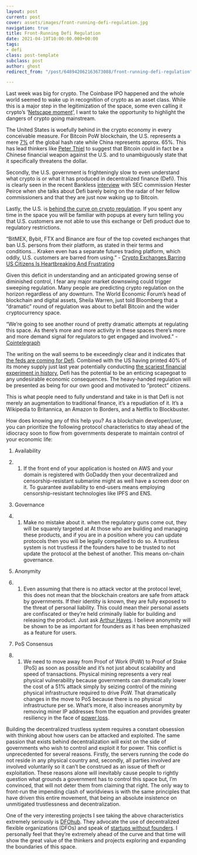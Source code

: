 ```yaml
---
layout: post
current: post
cover: assets/images/front-running-defi-regulation.jpg
navigation: true
title: Front-Running Defi Regulation
date: 2021-04-19T10:00:00.000+00:00
tags:
- defi
class: post-template
subclass: post
author: ghost
redirect_from: "/post/648942062163673088/front-running-defi-regulation"

---
```

Last week was big for crypto. The Coinbase IPO happened and the whole world seemed to wake up in recognition of crypto as an asset class. While this is a major step in the legitimization of the space, some even calling it crypto’s ’[Netscape moment](https://href.li/?https://cointelegraph.com/news/coinbase-listing-is-crypto-s-netscape-moment-says-mike-novogratz)’, I want to take the opportunity to highlight the dangers of crypto going mainstream.

The United States is woefully behind in the crypto economy in every conceivable measure. For Bitcoin PoW blockchain, the U.S. represents a mere [7%](https://href.li/?https://www.statista.com/statistics/1200477/bitcoin-mining-by-country/) of the global hash rate while China represents approx. 65%. This has lead thinkers like [Peter Thiel](https://href.li/?https://www.bloomberg.com/news/articles/2021-04-07/peter-thiel-calls-bitcoin-a-chinese-financial-weapon-at-virtual-roundtable) to suggest that Bitcoin could in fact be a Chinese financial weapon against the U.S. and to unambiguously state that it specifically threatens the dollar.

Secondly, the U.S. government is frighteningly slow to even understand what crypto is or what it has produced in decentralized finance (Defi). This is clearly seen in the recent Bankless [interview](https://href.li/?https://www.youtube.com/watch?v=gd84ALWwpRQ&ab_channel=Bankless) with SEC commission Hester Peirce when she talks about Defi barely being on the radar of her fellow commissioners and that they are just now waking up to Bitcoin.

Lastly, the U.S. is [behind the curve on crypto regulation](https://href.li/?https://www.marketwatch.com/story/u-s-is-behind-the-curve-on-crypto-regulations-says-sec-commissioner-peirce-11617824160). If you spent any time in the space you will be familiar with popups at every turn telling you that U.S. customers are not able to use this exchange or Defi product due to regulatory restrictions.

“BitMEX, Bybit, FTX and Binance are four of the top coveted exchanges that ban U.S. persons from their platform, as stated in their terms and conditions… Kraken even has a separate futures trading platform, which oddly, U.S. customers are barred from using.” - [Crypto Exchanges Barring US Citizens Is Heartbreaking And Frustrating](https://href.li/?https://www.forbes.com/sites/benjaminpirus/2020/09/30/crypto-exchanges-barring-us-citizens-is-heartbreaking-and-frustrating/?sh=41b452ef7c97)

Given this deficit in understanding and an anticipated growing sense of diminished control, I fear any major market downswing could trigger sweeping regulation. Many people are predicting crypto regulation on the horizon regardless of any downturn. The World Economic Forum’s head of blockchain and digital assets, Sheila Warren, just told Bloomberg that a “dramatic” round of regulation was about to befall Bitcoin and the wider cryptocurrency space.

“We’re going to see another round of pretty dramatic attempts at regulating this space. As there’s more and more activity in these spaces there’s more and more demand signal for regulators to get engaged and involved.” - [Cointelegraph](https://href.li/?https://cointelegraph.com/news/there-will-be-drama-warns-wef-expert-on-bitcoin-regulation)

The writing on the wall seems to be exceedingly clear and it indicates that [the feds are coming for Defi](https://href.li/?https://modernconsensus.com/regulation/the-feds-are-coming-for-defi/). Combined with the US having printed 40% of its money supply just last year potentially conducting [the scariest financial experiment in history](https://href.li/?https://www.youtube.com/watch?v=dPW1tbMOAA4&ab_channel=MHFIN), Defi has the potential to be an enticing scapegoat to any undesirable economic consequences. The heavy-handed regulation will be presented as being for our own good and motivated to “protect” citizens.

This is what people need to fully understand and take in is that Defi is not merely an augmentation to traditional finance, it’s a repudiation of it. It’s a Wikipedia to Britannica, an Amazon to Borders, and a Netflix to Blockbuster.

How does knowing any of this help you? As a blockchain developer/user, you can prioritize the following protocol characteristics to stay ahead of the idiocracy soon to flow from governments desperate to maintain control of your economic life:

1. Availability

2. 1. If the front end of your application is hosted on AWS and your domain is registered with GoDaddy then your decentralized and censorship-resistant submarine might as well have a screen door on it. To guarantee availability to end-users means employing censorship-resistant technologies like IPFS and ENS.

3. Governance

4. 1. Make no mistake about it. when the regulatory guns come out, they will be squarely targeted at At those who are building and managing these products, and if you are in a position where you can update protocols then you will be legally compelled to do so. A trustless system is not trustless if the founders have to be trusted to not update the protocol at the behest of another. This means on-chain governance.

5. Anonymity

6. 1. Even assuming that there is no attack vector at the protocol level, this does not mean that the blockchain creators are safe from attack by governments. If their identity is known, they are fully exposed to the threat of personal liability. This could mean their personal assets are confiscated or they’re held criminally liable for building and releasing the product. Just ask [Arthur Hayes](https://href.li/?https://www.coindesk.com/former-bitmex-ceo-hayes-surrenders-to-face-us-charges-report). I believe anonymity will be shown to be as important for founders as it has been emphasized as a feature for users.

7. PoS Consensus

8. 1. We need to move away from Proof of Work (PoW) to Proof of Stake (PoS) as soon as possible and it’s not just about scalability and speed of transactions. Physical mining represents a very real physical vulnerability because governments can dramatically lower the cost of a 51% attack simply by seizing control of the mining physical infrastructure required to drive PoW. That dramatically changes in the move to PoS because there is no physical infrastructure per se. What’s more, it also increases anonymity by removing miner IP addresses from the equation and provides greater resiliency in the face of [power loss](https://href.li/?https://cointelegraph.com/news/did-a-massive-chinese-power-outage-cause-bitcoin-s-crash-down-to-50k).

Building the decentralized trustless system requires a constant obsession with thinking about how users can be attacked and exploited. The same passion that exists behind decentralization will exist on the side of governments who wish to control and exploit it for power. This conflict is unprecedented for several reasons. Firstly, the servers running the code do not reside in any physical country and, secondly, all parties involved are involved voluntarily so it can’t be construed as an issue of theft or exploitation. These reasons alone will inevitably cause people to rightly question what grounds a government has to control this space but, I’m convinced, that will not deter them from claiming that right. The only way to front-run the impending clash of worldviews is with the same principles that have driven this entire movement, that being an absolute insistence on unmitigated trustlessness and decentralization.

One of the very interesting projects I see taking the above characteristics extremely seriously is [DFOhub](https://href.li/?https://www.dfohub.com/). They advocate the use of decentralized flexible organizations (DFOs) and speak of [startups without founders](https://href.li/?https://www.youtube.com/watch?v=YU_wD_Cnvz4&ab_channel=DFOhub). I personally feel that they’re extremely ahead of the curve and that time will show the great value of the thinkers and projects exploring and expanding the boundaries of this space.